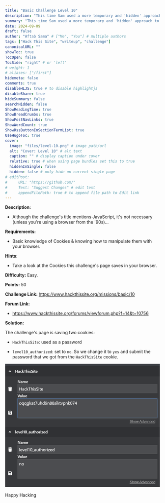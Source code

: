 ```yaml
---
title: "Basic Challenge Level 10"
description: "This time Sam used a more temporary and 'hidden' approach to authenticating users, but he didn't think about whether or not those users knew their way around javascript..."
summary: "This time Sam used a more temporary and 'hidden' approach to authenticating users, but he didn't think about whether or not those users knew their way around javascript..."
date: 2024-09-09
draft: false
author: "Aftab Sama" # ["Me", "You"] # multiple authors
tags: ["Hack This Site", "writeup", "challenge"]
canonicalURL: ""
showToc: true
TocOpen: false
TocSide: "right" # or 'left'
# weight: 1
# aliases: ["/first"]
hidemeta: false
comments: true
disableHLJS: true # to disable highlightjs
disableShare: true
hideSummary: false
searchHidden: false
ShowReadingTime: true
ShowBreadCrumbs: true
ShowPostNavLinks: true
ShowWordCount: true
ShowRssButtonInSectionTermList: true
UseHugoToc: true
cover:
  image: "files/level-10.png" # image path/url
  alt: "Cover: Level 10" # alt text
  caption: "" # display caption under cover
  relative: true # when using page bundles set this to true
  hiddenInSingle: false
  hidden: false # only hide on current single page
# editPost:
#     URL: "https://github.com/"
#     Text: "Suggest Changes" # edit text
#     appendFilePath: true # to append file path to Edit link
---
```


**Description:**

- Although the challenge's title mentions JavaScript, it's not necessary (unless you're using a browser from the '90s)...

**Requirements:**

- Basic knowledge of Cookies & knowing how to manipulate them with your browser.

**Hints:**

- Take a look at the Cookies this challenge's page saves in your browser.

**Difficulty:** Easy.

**Points:** 50

**Challenge Link:** https://www.hackthissite.org/missions/basic/10

**Forum Link:**

- https://www.hackthissite.org/forums/viewforum.php?f=14&t=10756

**Solution:**

The challenge's page is saving two cookies:

- `HackThisSite`: used as a password

- `level10_authorized`: set to `no`. So we change it to `yes` and submit the password that we got from the `HackThisSite` cookie.

![Level 10 solution](files/level-10-1.png#center)

Happy Hacking
